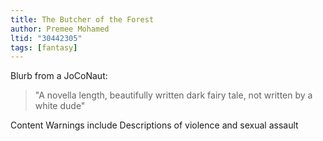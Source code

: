 ```yaml
---
title: The Butcher of the Forest
author: Premee Mohamed
ltid: "30442305"
tags: [fantasy]
---
```


Blurb from a JoCoNaut:

> "A novella length, beautifully written dark fairy tale, not written by a white
> dude"

Content Warnings include Descriptions of violence and sexual assault
